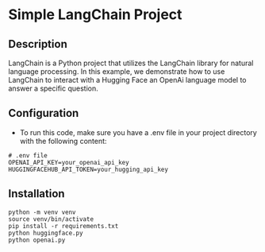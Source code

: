 # Simple LangChain Project

## Description

LangChain is a Python project that utilizes the LangChain library for natural language processing. In this example, we demonstrate how to use LangChain to interact with a Hugging Face an OpenAi language model to answer a specific question.

## Configuration

- To run this code, make sure you have a .env file in your project directory with the following content:

```
# .env file
OPENAI_API_KEY=your_openai_api_key
HUGGINGFACEHUB_API_TOKEN=your_hugging_api_key
```

## Installation

```
python -m venv venv
source venv/bin/activate
pip install -r requirements.txt
python huggingface.py
python openai.py
```
